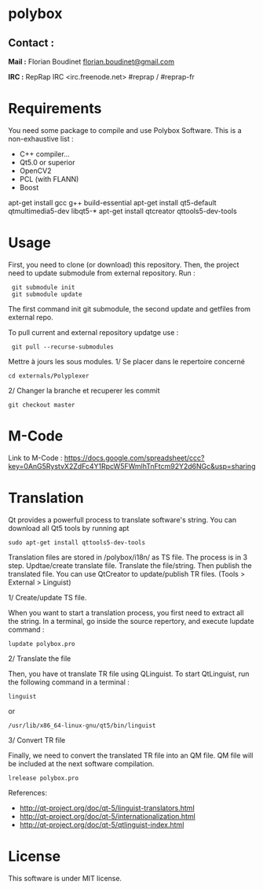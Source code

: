 polybox
=======

Contact :
---------
<b>Mail :</b> Florian Boudinet   <florian.boudinet@gmail.com>

<b>IRC :</b> RepRap IRC <irc.freenode.net> #reprap / #reprap-fr


Requirements
============
You need some package to compile and use Polybox Software.
This is a non-exhaustive list :
* C++ compiler... 
* Qt5.0 or superior 
* OpenCV2
* PCL (with FLANN)
* Boost

apt-get install gcc g++ build-essential
apt-get install qt5-default qtmultimedia5-dev libqt5-*
apt-get install qtcreator qttools5-dev-tools

Usage
=====

First, you need to clone (or download) this repository.
Then, the project need to update submodule from external repository.
Run : 
```
 git submodule init 
 git submodule update
```
The first command init git submodule, the second update and getfiles from external repo.

To pull current and external repository updatge use : 

```
 git pull --recurse-submodules
```

Mettre à jours les sous modules.
1/ Se placer dans le repertoire concerné
```
cd externals/Polyplexer
```
2/ Changer la branche et recuperer les commit
```
git checkout master
```


M-Code
=======
Link to M-Code :
https://docs.google.com/spreadsheet/ccc?key=0AnG5RystvX2ZdFc4Y1RpcW5FWmlhTnFtcm92Y2d6NGc&usp=sharing


Translation
===========

Qt provides a powerfull process to translate software's string.
You can download all Qt5 tools by running apt
```
sudo apt-get install qttools5-dev-tools
```

Translation files are stored in /polybox/i18n/ as TS file.
The process is in 3 step. Updtae/create translate file. Translate the file/string. Then publish the translated file.
You can use QtCreator to update/publish TR files. (Tools > External > Linguist)

1/ Create/update TS file.

When you want to start a translation process, you first need to extract all the string.
In a terminal, go inside the source repertory, and execute lupdate command : 
```
lupdate polybox.pro
```
2/ Translate the file

Then, you have ot translate TR file using QLinguist.
To start QtLinguist, run the following command in a terminal :
```
linguist
```
or 
```
/usr/lib/x86_64-linux-gnu/qt5/bin/linguist
```

3/ Convert TR file

Finally, we need to convert the translated TR file into an QM file. QM file will be included at the next software compilation.

```
lrelease polybox.pro
```


References:
* http://qt-project.org/doc/qt-5/linguist-translators.html
* http://qt-project.org/doc/qt-5/internationalization.html
* http://qt-project.org/doc/qt-5/qtlinguist-index.html



License
=======

This software is under MIT license.
